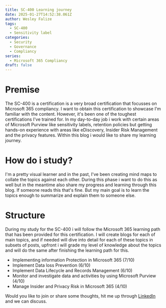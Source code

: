 ```yaml
---
title: SC-400 Learning journey
date: 2025-01-27T14:52:38.061Z
author: Wesley Falize
tags:
  - SC-400
  - Sensitivity label
categories:
  - Security
  - Governance
  - Compliancy
series:
  - Microsoft 365 Compliancy
draft: false
---
```


# Premise

The SC-400 is a certification is a very broad certification that focusses on Microsoft 365 compliancy. I want to obtain this certification to showcase I'm familiar with the content. However, it's been one of the toughest certifications I've trained for. In my day-to-day job i work with certain areas of Microsoft Purview like sensitivity labels, retention policies but getting hands-on experience with areas like eDiscovery, Insider Risk Management and the privacy features. Within this blog i would like to share my learning journey.

# How do i study?

I'm a pretty visual learner and in the past, I've been creating mind maps to collate the topics against each other. During this phase i want to do this as well but in the meantime also share my progress and learning through this blog. If someone reads this that's fine. But my main goal is to learn the topics enough to summarize and explain them to someone else.

# Structure

During my study for the SC-400 i will follow the Microsoft 365 learning path that has been provided for this certification. I will create blogs for each of main topics, and if needed will dive into detail for each of these topics in subsets of posts, upfront i will grade my level of knowledge about the topics and will do the same after finishing the learning path for this.

* Implementing information Protection in Microsoft 365 (7/10)
* Implement Data loss Prevention (6/10)
* Implement Data Lifecycle and Records Management (6/10)
* Monitor and investigate data and activities by using Microsoft Purview (4/10)
* Manage Insider and Privacy Risk in Microsoft 365 (4/10)

Would you like to join or share some thoughts, hit me up through [LinkedIn](https://www.linkedin.com/in/wesleyfalize/) and we can discuss.
